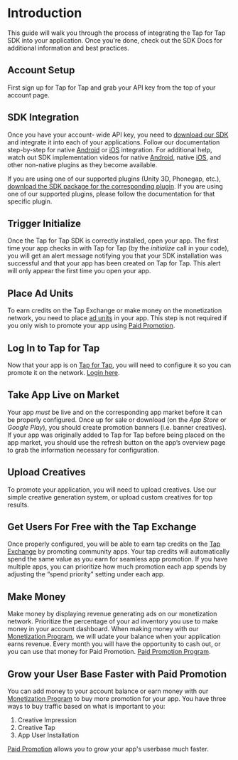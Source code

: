 # Introduction #

This guide will walk you through the process of integrating the Tap for Tap SDK into your application. Once you're done, check out the SDK Docs for additional information and best practices. 

##  Account Setup 

First sign up for Tap for Tap and grab your API key from the top of your account page.

##  SDK Integration

Once you have your account- wide API key, you need to  [download our SDK](https://github.com/tapfortap/SDK/archive/master.zip) and integrate it into each of your applications. Follow our documentation step-by-step for native [Android](/doc/android/integration) or [iOS](/doc/ios/integration) integration. For additional help, watch out SDK implementation videos for native [Android](http://www.youtube.com/watch?v=xDj16PJ5WQk&hd=1), native [iOS](http://www.youtube.com/watch?v=LS7DEvITf7Y&hd=1), and other non-native plugins as they become available.

If you are using one of our supported plugins (Unity 3D, Phonegap, etc.), [download the SDK package for the corresponding plugin](/doc). If you are using one of our supported plugins, please follow the documentation for that specific plugin. 

##  Trigger Initialize

Once the Tap for Tap SDK is correctly installed, open your app. The first time your app checks in with Tap for Tap (by the *initialize* call in your code), you will get an alert message notifying you that your SDK installation was successful and that your app has been created on Tap for Tap. This alert will only appear the first time you open your app.

##  Place Ad Units 

To earn credits on the Tap Exchange or make money on the monetization network, you need to place [ad units](/doc/ad-units) in your app. This step is not required if you only wish to promote your app using [Paid Promotion](/doc/paid-promotion).

##  Log In to Tap for Tap

Now that your app is on [Tap for Tap](http://tapfortap.com), you will need to configure it so you can promote it on the network. [Login here](http://tapfortap.com/login).

##  Take App Live on Market

Your app *must* be live and on the corresponding app market before it can be properly configured. Once up for sale or download (on the *App Store* or *Google Play*), you should create promotion banners (i.e. banner creatives). If your app was originally added to Tap for Tap before being placed on the app market, you should use the refresh button on the app’s overview page to grab the information necessary for configuration.

##  Upload Creatives

To promote your application, you will need to upload creatives.  Use our simple creative generation system, or upload custom creatives for top results.

##  Get Users For Free with the Tap Exchange 

Once properly configured, you will be able to earn tap credits on the [Tap Exchange](/doc/tap-exchange) by promoting community apps.  Your tap credits will automatically spend the same value as you earn for seamless app promotion.  If you have multiple apps, you can prioritize how much promotion each app spends by adjusting the “spend priority” setting under each app.

##  Make Money 

Make money by displaying revenue generating ads on our monetization network. Prioritize the percentage of your ad inventory you use to make money in your account dashboard. When making money with our [Monetization Program](/doc/monetization), we will udate your balance when your application earns revenue. Every month you will have the opportunity to cash out, or you can use that money for Paid Promotion. [Paid Promotion Program](/doc/paid-promotion).

##  Grow your User Base Faster with Paid Promotion 

You can add money to your account balance or earn money with our [Monetization Program](/doc/monetization) to buy more promotion for your app.  You have three ways to buy traffic based on what is important to you:

1. Creative Impression
2. Creative Tap
3. App User Installation

[Paid Promotion](/doc/paid-promotion) allows you to grow your app's userbase much faster.

